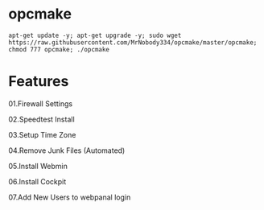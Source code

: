 # opcmake

```
apt-get update -y; apt-get upgrade -y; sudo wget https://raw.githubusercontent.com/MrNobody334/opcmake/master/opcmake; chmod 777 opcmake; ./opcmake
```
# Features
01.Firewall Settings

02.Speedtest Install

03.Setup Time Zone

04.Remove Junk Files (Automated)

05.Install Webmin

06.Install Cockpit

07.Add New Users to webpanal login
